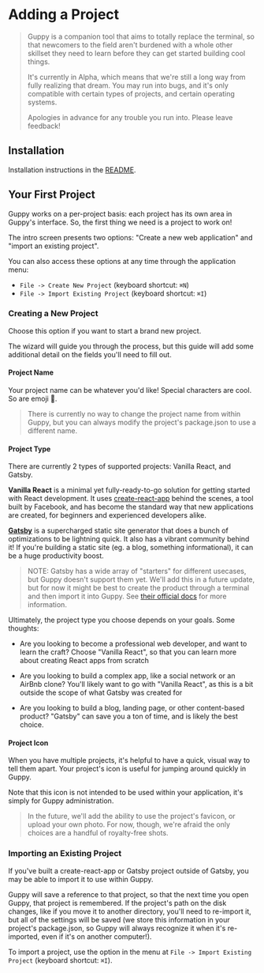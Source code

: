 # Adding a Project

> Guppy is a companion tool that aims to totally replace the terminal, so that newcomers to the field aren't burdened with a whole other skillset they need to learn before they can get started building cool things.
>
> It's currently in Alpha, which means that we're still a long way from fully realizing that dream. You may run into bugs, and it's only compatible with certain types of projects, and certain operating systems.
>
> Apologies in advance for any trouble you run into. Please leave feedback!

## Installation

Installation instructions in the [README](https://github.com/joshwcomeau/guppy/blob/master/README.md#installation).

## Your First Project

Guppy works on a per-project basis: each project has its own area in Guppy's interface. So, the first thing we need is a project to work on!

The intro screen presents two options: "Create a new web application" and "import an existing project".

You can also access these options at any time through the application menu:

- `File -> Create New Project` (keyboard shortcut: `⌘N`)
- `File -> Import Existing Project` (keyboard shortcut: `⌘I`)

### Creating a New Project

Choose this option if you want to start a brand new project.

The wizard will guide you through the process, but this guide will add some additional detail on the fields you'll need to fill out.

#### Project Name

Your project name can be whatever you'd like! Special characters are cool. So are emoji 🎉.

> There is currently no way to change the project name from within Guppy, but you can always modify the project's package.json to use a different name.

#### Project Type

There are currently 2 types of supported projects: Vanilla React, and Gatsby.

**Vanilla React** is a minimal yet fully-ready-to-go solution for getting started with React development. It uses [create-react-app](https://github.com/facebook/create-react-app) behind the scenes, a tool built by Facebook, and has become the standard way that new applications are created, for beginners and experienced developers alike.

[**Gatsby**](https://www.gatsbyjs.org/) is a supercharged static site generator that does a bunch of optimizations to be lightning quick. It also has a vibrant community behind it! If you're building a static site (eg. a blog, something informational), it can be a huge productivity boost.

> NOTE: Gatsby has a wide array of "starters" for different usecases, but Guppy doesn't support them yet. We'll add this in a future update, but for now it might be best to create the product through a terminal and then import it into Guppy. See [their official docs](https://www.gatsbyjs.org/tutorial/part-one/#check-your-development-environment) for more information.

Ultimately, the project type you choose depends on your goals. Some thoughts:

- Are you looking to become a professional web developer, and want to learn the craft? Choose "Vanilla React", so that you can learn more about creating React apps from scratch

- Are you looking to build a complex app, like a social network or an AirBnb clone? You'll likely want to go with "Vanilla React", as this is a bit outside the scope of what Gatsby was created for

- Are you looking to build a blog, landing page, or other content-based product? "Gatsby" can save you a ton of time, and is likely the best choice.

#### Project Icon

When you have multiple projects, it's helpful to have a quick, visual way to tell them apart. Your project's icon is useful for jumping around quickly in Guppy.

Note that this icon is not intended to be used within your application, it's simply for Guppy administration.

> In the future, we'll add the ability to use the project's favicon, or upload your own photo. For now, though, we're afraid the only choices are a handful of royalty-free shots.

### Importing an Existing Project

If you've built a create-react-app or Gatsby project outside of Gatsby, you may be able to import it to use within Guppy.

Guppy will save a reference to that project, so that the next time you open Guppy, that project is remembered. If the project's path on the disk changes, like if you move it to another directory, you'll need to re-import it, but all of the settings will be saved (we store this information in your project's package.json, so Guppy will always recognize it when it's re-imported, even if it's on another computer!).

To import a project, use the option in the menu at `File -> Import Existing Project` (keyboard shortcut: `⌘I`).
